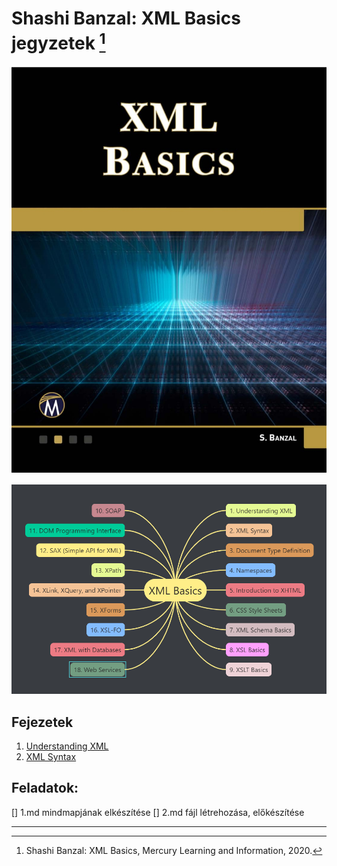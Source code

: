 # Shashi Banzal: XML Basics jegyzetek [^1]

![xml_basics](images/xml_basics.jpg)

![0](images/0.png)

## Fejezetek

1. [Understanding XML](1.md)
2. [XML Syntax](2.md)

## Feladatok:

[] 1.md mindmapjának elkészítése
[] 2.md fájl létrehozása, előkészítése

---
[^1]: Shashi Banzal: XML Basics, Mercury Learning and Information, 2020.